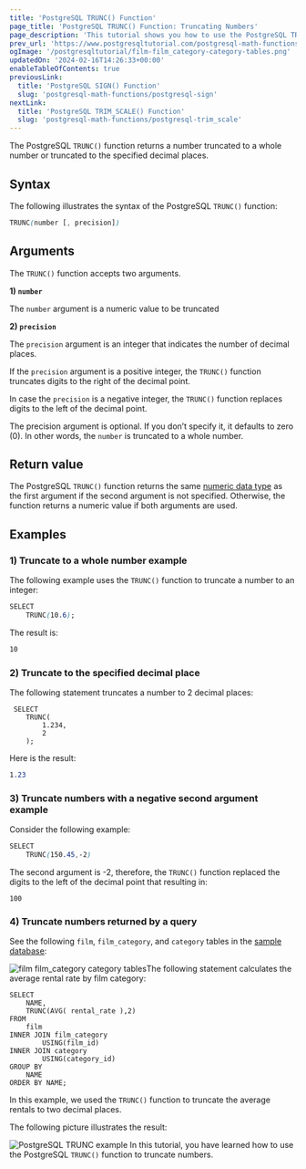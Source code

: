 ```yaml
---
title: 'PostgreSQL TRUNC() Function'
page_title: 'PostgreSQL TRUNC() Function: Truncating Numbers'
page_description: 'This tutorial shows you how to use the PostgreSQL TRUNC() function to truncate numbers to the specified decimal places.'
prev_url: 'https://www.postgresqltutorial.com/postgresql-math-functions/postgresql-trunc/'
ogImage: '/postgresqltutorial/film-film_category-category-tables.png'
updatedOn: '2024-02-16T14:26:33+00:00'
enableTableOfContents: true
previousLink:
  title: 'PostgreSQL SIGN() Function'
  slug: 'postgresql-math-functions/postgresql-sign'
nextLink:
  title: 'PostgreSQL TRIM_SCALE() Function'
  slug: 'postgresql-math-functions/postgresql-trim_scale'
---
```


The PostgreSQL `TRUNC()` function returns a number truncated to a whole number or truncated to the specified decimal places.

## Syntax

The following illustrates the syntax of the PostgreSQL `TRUNC()` function:

```css
TRUNC(number [, precision])
```

## Arguments

The `TRUNC()` function accepts two arguments.

**1\) `number`**

The `number` argument is a numeric value to be truncated

**2\) `precision`**

The `precision` argument is an integer that indicates the number of decimal places.

If the `precision` argument is a positive integer, the `TRUNC()` function truncates digits to the right of the decimal point.

In case the `precision` is a negative integer, the `TRUNC()` function replaces digits to the left of the decimal point.

The precision argument is optional. If you don’t specify it, it defaults to zero (0\). In other words, the `number` is truncated to a whole number.

## Return value

The PostgreSQL `TRUNC()` function returns the same [numeric data type](../postgresql-tutorial/postgresql-numeric) as the first argument if the second argument is not specified. Otherwise, the function returns a numeric value if both arguments are used.

## Examples

### 1\) Truncate to a whole number example

The following example uses the `TRUNC()` function to truncate a number to an integer:

```css
SELECT
    TRUNC(10.6);
```

The result is:

```css
10
```

### 2\) Truncate to the specified decimal place

The following statement truncates a number to 2 decimal places:

```
 SELECT
    TRUNC(
        1.234,
        2
    );
```

Here is the result:

```css
1.23
```

### 3\) Truncate numbers with a negative second argument example

Consider the following example:

```css
SELECT
    TRUNC(150.45,-2)
```

The second argument is \-2, therefore, the `TRUNC()` function replaced the digits to the left of the decimal point that resulting in:

```
100
```

### 4\) Truncate numbers returned by a query

See the following `film`, `film_category`, and `category` tables in the [sample database](../postgresql-getting-started/postgresql-sample-database):

![film film_category category tables](/postgresqltutorial/film-film_category-category-tables.png)The following statement calculates the average rental rate by film category:

```
SELECT
    NAME,
    TRUNC(AVG( rental_rate ),2)
FROM
    film
INNER JOIN film_category
        USING(film_id)
INNER JOIN category
        USING(category_id)
GROUP BY
    NAME
ORDER BY NAME;
```

In this example, we used the `TRUNC()` function to truncate the average rentals to two decimal places.

The following picture illustrates the result:

![PostgreSQL TRUNC example](/postgresqltutorial/PostgreSQL-TRUNC-example.png)
In this tutorial, you have learned how to use the PostgreSQL `TRUNC()` function to truncate numbers.
